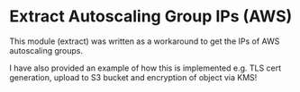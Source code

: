 # Extract Autoscaling Group IPs (AWS)

This module (extract) was written as a workaround to get the IPs of AWS autoscaling groups.

I have also provided an example of how this is implemented e.g. TLS cert generation, upload to S3 bucket and encryption of object via KMS!
